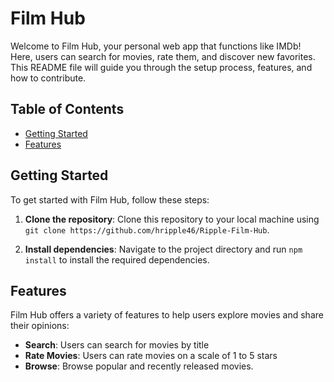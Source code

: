 # Film Hub

Welcome to Film Hub, your personal web app that functions like IMDb! Here, users can search for movies, rate them, and discover new favorites. This README file will guide you through the setup process, features, and how to contribute.

## Table of Contents

- [Getting Started](#getting-started)
- [Features](#features)

## Getting Started

To get started with Film Hub, follow these steps:

1. **Clone the repository**: Clone this repository to your local machine using `git clone https://github.com/hripple46/Ripple-Film-Hub`.

2. **Install dependencies**: Navigate to the project directory and run `npm install` to install the required dependencies.

## Features

Film Hub offers a variety of features to help users explore movies and share their opinions:

- **Search**: Users can search for movies by title
- **Rate Movies**: Users can rate movies on a scale of 1 to 5 stars
- **Browse**: Browse popular and recently released movies.
